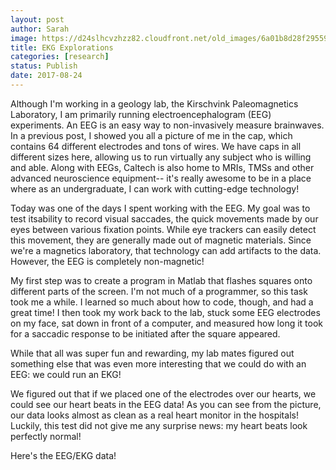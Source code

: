 ```yaml
---
layout: post
author: Sarah
image: https://d24slhcvzhzz82.cloudfront.net/old_images/6a01b8d28f2955970c01bb09b4db16970d-pi.jpg
title: EKG Explorations
categories: [research]
status: Publish
date: 2017-08-24
---
```



Although I'm working in a geology lab, the Kirschvink Paleomagnetics Laboratory, I am primarily running electroencephalogram (EEG) experiments. An EEG is an easy way to non-invasively measure brainwaves. In a previous post, I showed you all a picture of me in the cap, which contains 64 different electrodes and tons of wires. We have caps in all different sizes here, allowing us to run virtually any subject who is willing and able. Along with EEGs, Caltech is also home to MRIs, TMSs and other advanced neuroscience equipment-- it's really awesome to be in a place where as an undergraduate, I can work with cutting-edge technology! 

Today was one of the days I spent working with the EEG. My goal was to test itsability to record visual saccades, the quick movements made by our eyes between various fixation points. While eye trackers can easily detect this movement, they are generally made out of magnetic materials. Since we're a magnetics laboratory, that technology can add artifacts to the data. However, the EEG is completely non-magnetic!

My first step was to create a program in Matlab that flashes squares onto different parts of the screen. I'm not much of a programmer, so this task took me a while. I learned so much about how to code, though, and had a great time! I then took my work back to the lab, stuck some EEG electrodes on my face, sat down in front of a computer, and measured how long it took for a saccadic response to be initiated after the square appeared.

While that all was super fun and rewarding, my lab mates figured out something else that was even more interesting that we could do with an EEG: we could run an EKG!

We figured out that if we placed one of the electrodes over our hearts, we could see our heart beats in the EEG data! As you can see from the picture, our data looks almost as clean as a real heart monitor in the hospitals! Luckily, this test did not give me any surprise news: my heart beats look perfectly normal!

<div class="photo-caption caption-xid-6a01b8d28f2955970c01bb09b4db16970d" id="caption-xid-6a01b8d28f2955970c01bb09b4db16970d">Here's the EEG/EKG data!

